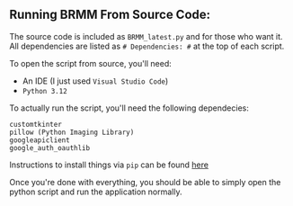 ## Running BRMM From Source Code:

The source code is included as `BRMM_latest.py` and for those who want it. All dependencies are listed as `# Dependencies: #` at the top of each script.

To open the script from source, you'll need:
- An IDE (I just used `Visual Studio Code`)
- `Python 3.12`

To actually run the script, you'll need the following dependecies:
  ```
  customtkinter
  pillow (Python Imaging Library)
  googleapiclient
  google_auth_oauthlib
  ```
Instructions to install things via `pip` can be found [here](https://pip.pypa.io/en/stable/installation/)

Once you're done with everything, you should be able to simply open the python script and run the application normally.
